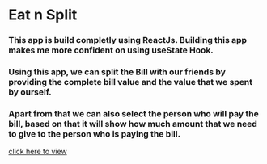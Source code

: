 # Eat n Split

### This app is build completly using ReactJs. Building this app makes me more confident on using useState Hook.

### Using this app, we can split the Bill with our friends by providing the complete bill value and the value that we spent by ourself.

### Apart from that we can also select the person who will pay the bill, based on that it will show how much amount that we need to give to the person who is paying the bill.

[click here to view](https://dinesh-eatnsplit.netlify.app/)
